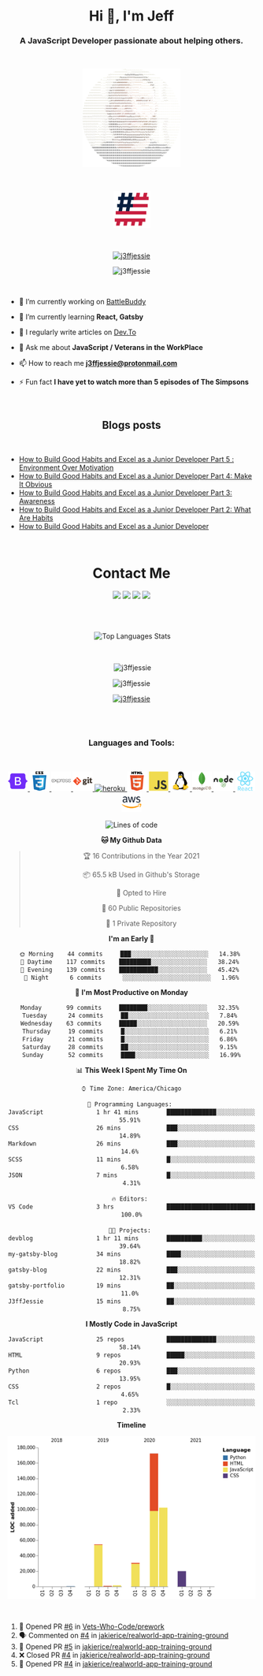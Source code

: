 <h1 align="center">Hi 👋, I'm Jeff</h1>
<h3 align="center">A JavaScript Developer passionate about helping others.</h3>
<br>
<p align="center"><img src="https://github.com/J3ffJessie/J3ffJessie/blob/master/profile.png"alt="Profile Photo" width=200px height=200px/></p>
<br>
<p align="center"><a href="https://vetswhocode.io"><img src="https://github.com/J3ffJessie/J3ffJessie/blob/master/VWC.png" alt="USA Hashflag" width= 75px height=75px/></a></p>

<br>

<p align="center"> <a href="https://twitter.com/j3ffjessie" target="blank"><img src="https://img.shields.io/twitter/follow/j3ffjessie?logo=twitter&style=for-the-badge" alt="j3ffjessie" /></a> </p>
<p align="center"> <img src="https://komarev.com/ghpvc/?username=j3ffjessie&label=Page%20views&color=1a1b27&style=flat" alt="j3ffjessie" /> </p>

<br>

- 🔭 I’m currently working on [BattleBuddy](https://github.com/J3ffJessie/BattleBuddy.io)

- 🌱 I’m currently learning **React, Gatsby**

- 📝 I regularly write articles on [Dev.To](https://dev.to/j3ffjessie)

- 💬 Ask me about **JavaScript / Veterans in the WorkPlace**

- 📫 How to reach me **j3ffjessie@protonmail.com**

- ⚡ Fun fact **I have yet to watch more than 5 episodes of The Simpsons**

<br>

<h2 align="center"> Blogs posts </h2>
<br>

<!-- BLOG-POST-LIST:START -->
- [How to Build Good Habits and Excel as a Junior Developer Part 5 : Environment Over Motivation](https://dev.to/vetswhocode/how-to-build-good-habits-and-excel-as-a-junior-developer-part-5-environment-over-motivation-2ojj)
- [How to Build Good Habits and Excel as a Junior Developer Part 4: Make It Obvious](https://dev.to/j3ffjessie/how-to-build-good-habits-and-excel-as-a-junior-developer-part-4-make-it-obvious-3fh5)
- [How to Build Good Habits and Excel as a Junior Developer Part 3: Awareness](https://dev.to/vetswhocode/how-to-build-good-habits-and-excel-as-a-junior-developer-part-3-awareness-3hcn)
- [How to Build Good Habits and Excel as a Junior Developer Part 2: What Are Habits](https://dev.to/vetswhocode/how-to-build-good-habits-and-excel-as-a-junior-developer-part-2-k3d)
- [How to Build Good Habits and Excel as a Junior Developer](https://dev.to/vetswhocode/how-to-build-good-habits-and-excel-as-a-junior-developer-17h5)
<!-- BLOG-POST-LIST:END -->

<br>
<h1 align="center">Contact Me</h1>
<p align="center">
<a href="mailto:j3ffjessie@protonmail.com"><img src="https://img.shields.io/badge/protonmail-8B89CC?&style=for-the-badge&logo=protonmail&logoColor=white" /></a>
<a href="https://www.twitter.com/j3ffjessie"><img src="https://img.shields.io/badge/twitter-%231DA1F2.svg?&style=for-the-badge&logo=twitter&logoColor=white" /></a>
<a href="http://linkedin.com/in/jeff-jessie-4b2323a9"><img src="https://img.shields.io/badge/linkedin-%230077B5.svg?&style=for-the-badge&logo=linkedin&logoColor=white" /></a>
<a href="https://github.com/J3ffJessie"><img src="https://img.shields.io/badge/github-%23100000.svg?&style=for-the-badge&logo=github&logoColor=white"/></a>
</p>
<br>

<br>

<p align="center">&nbsp;<img align="center" src="https://github-readme-stats.vercel.app/api/top-langs/?username=j3ffjessie&show_icons=false&title_color=70a5fd&bg_color=1a1b27&text_color=38bdae" alt="Top Languages Stats">
</P>
<br>

<p align="center">&nbsp;<img align="center" src="https://github-readme-stats.vercel.app/api?username=j3ffjessie&show_icons=true&locale=en&bg_color=1a1b27&title_color=70a5fd&text_color=38bdae" alt="j3ffjessie" /></p>

<p align="center"><img align="center" src="https://github-readme-streak-stats.herokuapp.com/?user=j3ffjessie&theme=tokyonight" alt="j3ffjessie" /></p>

<p align="center"> <a href="https://github.com/ryo-ma/github-profile-trophy"><img src="https://github-profile-trophy.vercel.app/?username=j3ffjessie&theme=nord&row=2&column=3" alt="j3ffjessie" /></a> </p>

<br>

<br>

<div align="center">

<h3 align="center">Languages and Tools:</h3>
<br>
<p align="center"> <a href="https://getbootstrap.com" target="_blank"> <img src="https://github.com/devicons/devicon/blob/master/icons/bootstrap/bootstrap-plain.svg" alt="bootstrap" width="40" height="40"/> </a>  <a href="https://www.w3schools.com/css/" target="_blank"> <img src="https://github.com/devicons/devicon/blob/master/icons/css3/css3-original-wordmark.svg" alt="css3" width="40" height="40"/> </a> <a href="https://expressjs.com" target="_blank"> <img src="https://github.com/devicons/devicon/blob/master/icons/express/express-original-wordmark.svg" alt="express" width="40" height="40"/> </a> <a href="https://git-scm.com/" target="_blank"> <img src="https://github.com/devicons/devicon/blob/master/icons/git/git-original-wordmark.svg" alt="git" width="40" height="40"/> </a> <a href="https://heroku.com" target="_blank"> <img src="https://www.vectorlogo.zone/logos/heroku/heroku-icon.svg" alt="heroku" width="40" height="40"/> </a> <a href="https://www.w3.org/html/" target="_blank"> <img src="https://github.com/devicons/devicon/blob/master/icons/html5/html5-original-wordmark.svg" alt="html5" width="40" height="40"/> </a> <a href="https://developer.mozilla.org/en-US/docs/Web/JavaScript" target="_blank"> <img src="https://github.com/devicons/devicon/blob/master/icons/javascript/javascript-original.svg" alt="javascript" width="40" height="40"/> </a> <a href="https://www.linux.org/" target="_blank"> <img src="https://github.com/devicons/devicon/blob/master/icons/linux/linux-original.svg" alt="linux" width="40" height="40"/> </a> <a href="https://www.mongodb.com/" target="_blank"> <img src="https://github.com/devicons/devicon/blob/master/icons/mongodb/mongodb-original-wordmark.svg" alt="mongodb" width="40" height="40"/> </a> <a href="https://nodejs.org" target="_blank"> <img src="https://github.com/devicons/devicon/blob/master/icons/nodejs/nodejs-original-wordmark.svg" alt="nodejs" width="40" height="40"/> </a> <a href="https://reactjs.org/" target="_blank"> <img src="https://github.com/devicons/devicon/blob/master/icons/react/react-original-wordmark.svg" alt="react" width="40" height="40"/> </a> <a href="https://aws.amazon.com/" target="blank" ref="no-referrer"><img src="https://github.com/devicons/devicon/blob/master/icons/amazonwebservices/amazonwebservices-original-wordmark.svg" alt="Amazon Web Services" width="40" height="40"/></a> </p>

<!--START_SECTION:waka-->
![Lines of code](https://img.shields.io/badge/From%20Hello%20World%20I%27ve%20Written-382430%20lines%20of%20code-blue)

**🐱 My Github Data** 

> 🏆 16 Contributions in the Year 2021
 > 
> 📦 65.5 kB Used in Github's Storage 
 > 
> 💼 Opted to Hire
 > 
> 📜 60 Public Repositories 
 > 
> 🔑 1 Private Repository 
 > 
**I'm an Early 🐤** 

```text
🌞 Morning    44 commits     ███░░░░░░░░░░░░░░░░░░░░░░   14.38% 
🌆 Daytime    117 commits    █████████░░░░░░░░░░░░░░░░   38.24% 
🌃 Evening    139 commits    ███████████░░░░░░░░░░░░░░   45.42% 
🌙 Night      6 commits      ░░░░░░░░░░░░░░░░░░░░░░░░░   1.96%

```
📅 **I'm Most Productive on Monday** 

```text
Monday       99 commits     ████████░░░░░░░░░░░░░░░░░   32.35% 
Tuesday      24 commits     ██░░░░░░░░░░░░░░░░░░░░░░░   7.84% 
Wednesday    63 commits     █████░░░░░░░░░░░░░░░░░░░░   20.59% 
Thursday     19 commits     █░░░░░░░░░░░░░░░░░░░░░░░░   6.21% 
Friday       21 commits     █░░░░░░░░░░░░░░░░░░░░░░░░   6.86% 
Saturday     28 commits     ██░░░░░░░░░░░░░░░░░░░░░░░   9.15% 
Sunday       52 commits     ████░░░░░░░░░░░░░░░░░░░░░   16.99%

```


📊 **This Week I Spent My Time On** 

```text
⌚︎ Time Zone: America/Chicago

💬 Programming Languages: 
JavaScript               1 hr 41 mins        ██████████████░░░░░░░░░░░   55.91% 
CSS                      26 mins             ███░░░░░░░░░░░░░░░░░░░░░░   14.89% 
Markdown                 26 mins             ███░░░░░░░░░░░░░░░░░░░░░░   14.6% 
SCSS                     11 mins             █░░░░░░░░░░░░░░░░░░░░░░░░   6.58% 
JSON                     7 mins              █░░░░░░░░░░░░░░░░░░░░░░░░   4.31%

🔥 Editors: 
VS Code                  3 hrs               █████████████████████████   100.0%

🐱‍💻 Projects: 
devblog                  1 hr 11 mins        ██████████░░░░░░░░░░░░░░░   39.64% 
my-gatsby-blog           34 mins             ████░░░░░░░░░░░░░░░░░░░░░   18.82% 
gatsby-blog              22 mins             ███░░░░░░░░░░░░░░░░░░░░░░   12.31% 
gatsby-portfolio         19 mins             ██░░░░░░░░░░░░░░░░░░░░░░░   11.0% 
J3ffJessie               15 mins             ██░░░░░░░░░░░░░░░░░░░░░░░   8.75%

```

**I Mostly Code in JavaScript** 

```text
JavaScript               25 repos            ██████████████░░░░░░░░░░░   58.14% 
HTML                     9 repos             █████░░░░░░░░░░░░░░░░░░░░   20.93% 
Python                   6 repos             ███░░░░░░░░░░░░░░░░░░░░░░   13.95% 
CSS                      2 repos             █░░░░░░░░░░░░░░░░░░░░░░░░   4.65% 
Tcl                      1 repo              ░░░░░░░░░░░░░░░░░░░░░░░░░   2.33%

```


**Timeline**

![Chart not found](https://raw.githubusercontent.com/J3ffJessie/J3ffJessie/master/charts/bar_graph.png) 


<!--END_SECTION:waka-->

</div>

<br>

<!--START_SECTION:activity-->

1. 💪 Opened PR [#6](https://github.com/Vets-Who-Code/prework/pull/6) in [Vets-Who-Code/prework](https://github.com/Vets-Who-Code/prework)
2. 🗣 Commented on [#4](https://github.com/jakierice/realworld-app-training-ground/issues/4) in [jakierice/realworld-app-training-ground](https://github.com/jakierice/realworld-app-training-ground)
3. 💪 Opened PR [#5](https://github.com/jakierice/realworld-app-training-ground/pull/5) in [jakierice/realworld-app-training-ground](https://github.com/jakierice/realworld-app-training-ground)
4. ❌ Closed PR [#4](https://github.com/jakierice/realworld-app-training-ground/pull/4) in [jakierice/realworld-app-training-ground](https://github.com/jakierice/realworld-app-training-ground)
5. 💪 Opened PR [#4](https://github.com/jakierice/realworld-app-training-ground/pull/4) in [jakierice/realworld-app-training-ground](https://github.com/jakierice/realworld-app-training-ground)
<!--END_SECTION:activity-->
